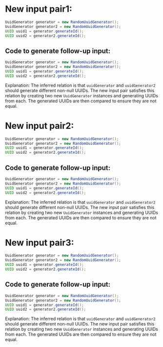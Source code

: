 # New input pair1:
```java
UuidGenerator generator = new RandomUuidGenerator();
UuidGenerator generator2 = new RandomUuidGenerator();
UUID uuid1 = generator.generateId();
UUID uuid2 = generator2.generateId();
```
## Code to generate follow-up input:
```java
UuidGenerator generator = new RandomUuidGenerator();
UuidGenerator generator2 = new RandomUuidGenerator();
UUID uuid1 = generator.generateId();
UUID uuid2 = generator2.generateId();
```
Explanation: The inferred relation is that `uuidGenerator` and `uuidGenerator2` should generate different non-null UUIDs. The new input pair satisfies this relation by creating two new `UuidGenerator` instances and generating UUIDs from each. The generated UUIDs are then compared to ensure they are not equal.

# New input pair2:
```java
UuidGenerator generator = new RandomUuidGenerator();
UuidGenerator generator2 = new RandomUuidGenerator();
UUID uuid1 = generator.generateId();
UUID uuid2 = generator2.generateId();
```
## Code to generate follow-up input:
```java
UuidGenerator generator = new RandomUuidGenerator();
UuidGenerator generator2 = new RandomUuidGenerator();
UUID uuid1 = generator.generateId();
UUID uuid2 = generator2.generateId();
```
Explanation: The inferred relation is that `uuidGenerator` and `uuidGenerator2` should generate different non-null UUIDs. The new input pair satisfies this relation by creating two new `UuidGenerator` instances and generating UUIDs from each. The generated UUIDs are then compared to ensure they are not equal.

# New input pair3:
```java
UuidGenerator generator = new RandomUuidGenerator();
UuidGenerator generator2 = new RandomUuidGenerator();
UUID uuid1 = generator.generateId();
UUID uuid2 = generator2.generateId();
```
## Code to generate follow-up input:
```java
UuidGenerator generator = new RandomUuidGenerator();
UuidGenerator generator2 = new RandomUuidGenerator();
UUID uuid1 = generator.generateId();
UUID uuid2 = generator2.generateId();
```
Explanation: The inferred relation is that `uuidGenerator` and `uuidGenerator2` should generate different non-null UUIDs. The new input pair satisfies this relation by creating two new `UuidGenerator` instances and generating UUIDs from each. The generated UUIDs are then compared to ensure they are not equal.
